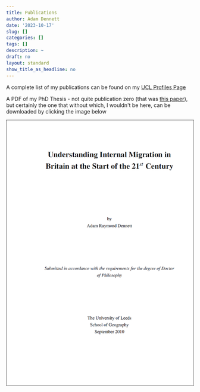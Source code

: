 ```yaml
---
title: Publications
author: Adam Dennett
date: '2023-10-17'
slug: []
categories: []
tags: []
description: ~
draft: no
layout: standard
show_title_as_headline: no
---
```


A complete list of my publications can be found on my [UCL Profiles Page](https://profiles.ucl.ac.uk/28795-adam-dennett/publications)

A PDF of my PhD Thesis - not quite publication zero (that was [this paper](https://onlinelibrary.wiley.com/doi/abs/10.1002/psp.554)), but certainly the one that without which, I wouldn't be here, can be downloaded by clicking the image below

[![](featured.png)](https://www.homepages.ucl.ac.uk/~ucfnard/AdamDennettPhDThesis.pdf)
